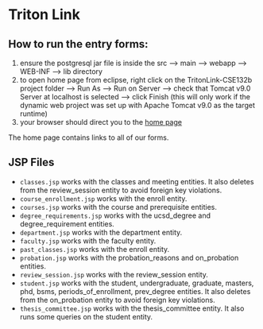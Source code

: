 # Triton Link #

## How to run the entry forms:  ##
1. ensure the postgresql jar file is inside the src --> main --> webapp --> WEB-INF --> lib directory
2. to open home page from eclipse, right click on the TritonLink-CSE132b project folder --> Run As --> Run on Server --> check that Tomcat v9.0 Server at localhost is selected --> click Finish (this will only work if the dynamic web project was set up with Apache Tomcat v9.0 as the target runtime)
3. your browser should direct you to the [home page](http://localhost:8080/TritonLink-CSE132b/)

The home page contains links to all of our forms.

## JSP Files ##
- `classes.jsp` works with the classes and meeting entities. It also deletes from the review_session entity to avoid foreign key violations.
- `course_enrollment.jsp` works with the enroll entity.
- `courses.jsp` works with the course and prerequisite entities.
- `degree_requirements.jsp` works with the ucsd_degree and degree_requirement entities.
- `department.jsp` works with the department entity.
- `faculty.jsp` works with the faculty entity.
- `past_classes.jsp` works with the enroll entity.
- `probation.jsp` works with the probation_reasons and on_probation entities.
- `review_session.jsp` works with the review_session entity.
- `student.jsp` works with the student, undergraduate, graduate, masters, phd, bsms, periods_of_enrollment, prev_degree entities. It also deletes from the on_probation entity to avoid foreign key violations.
- `thesis_committee.jsp` works with the thesis_committee entity. It also runs some queries on the student entity.